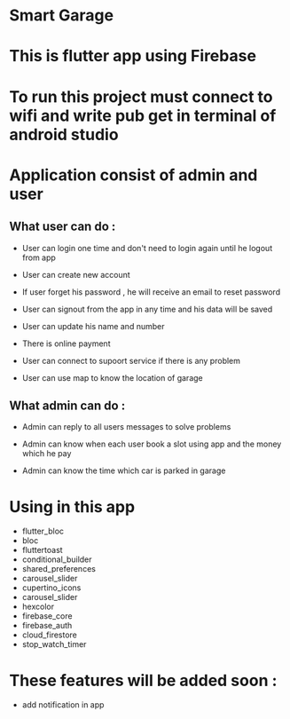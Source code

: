 # Smart Garage

# This is flutter app using Firebase

# To run this project must connect to wifi and write pub get in terminal of android studio

# Application consist of admin and user

## What user can do : 

- User can login one time and don't need to login again until he logout from app

- User can create new account  

- If user forget his password , he will receive an email to reset password

- User can signout from the app in any time and his data will be saved

- User can update his name and number 

- There is online payment 

- User can connect to supoort service if there is any problem

- User can use map to know the location of garage
## What admin can do : 

- Admin can reply to all users messages to solve problems

- Admin can know when each user book a slot using app and the money which he pay

- Admin can know the time which car is parked in garage

# Using in this app 

- flutter_bloc
- bloc
- fluttertoast
- conditional_builder
- shared_preferences
- carousel_slider
- cupertino_icons
- carousel_slider
- hexcolor
- firebase_core
- firebase_auth
- cloud_firestore
- stop_watch_timer


# These features will be added soon : 
- add notification in app

